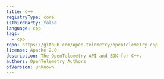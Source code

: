 ```yaml
---
title: C++
registryType: core
isThirdParty: false
language: cpp
tags:
  - cpp
repo: https://github.com/open-telemetry/opentelemetry-cpp
license: Apache 2.0
description: The OpenTelemetry API and SDK for C++.
authors: OpenTelemetry Authors
otVersion: unknown
---
```

